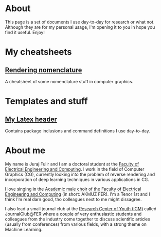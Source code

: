 # **About**
This page is a set of documents I use day-to-day for research or what not. Although they are for my personal usage, I'm opening it to you in hope you find it useful. Enjoy!

# **My cheatsheets**

## <a class="header-link" href="./rendering_nomenclature.md">Rendering nomenclature</a>
A cheatsheet of some nomenclature stuff in computer graphics.

# **Templates and stuff**

## <a class="header-link" href="./assets/files/latex_header.tex">My Latex header </a>
Contains package inclusions and command definitions I use day-to-day.

# **About me**
My name is Juraj Fulir and I am a doctoral student at the [Faculty of Electrical Engineering and Computing](https://www.fer.unizg.hr/en). I work in the field of Computer Graphics (CG), currently looking into the problem of reverse rendering and incorporation of deep learning techniques in various applications in CG.

I love singing in the [Academic male choir of the Faculty of Electrical Engineering and Computing](https://akmuz.fer.hr/akmuz/home) (in short: AKMUZ FER). I'm a Tenor 1st and I think I'm real darn good, tho colleagues next to me might dissagree.

I also lead a small journal club at the [Research Center of Youth (ICM)](http://icm.hr/) called JournalClub@FER where a couple of very enthusiastic students and colleagues from the industry come together to discuss scientific articles (usually from conferences) from various fields, with a strong theme on Machine Learning.
